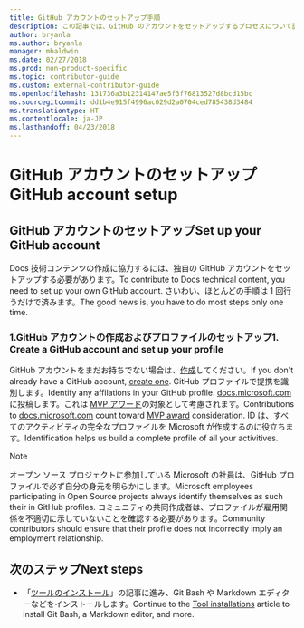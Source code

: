 ```yaml
---
title: GitHub アカウントのセットアップ手順
description: この記事では、GitHub のアカウントをセットアップするプロセスについて説明します。docs.microsoft.com コンテンツに投稿するには、このアカウントが必要です。
author: bryanla
ms.author: bryanla
manager: mbaldwin
ms.date: 02/27/2018
ms.prod: non-product-specific
ms.topic: contributor-guide
ms.custom: external-contributor-guide
ms.openlocfilehash: 131736a3b12314147ae5f3f76813527d8bcd15bc
ms.sourcegitcommit: dd1b4e915f4996ac029d2a0704ced785438d3484
ms.translationtype: HT
ms.contentlocale: ja-JP
ms.lasthandoff: 04/23/2018
---
```

# <a name="github-account-setup"></a><span data-ttu-id="25aef-103">GitHub アカウントのセットアップ</span><span class="sxs-lookup"><span data-stu-id="25aef-103">GitHub account setup</span></span>

## <a name="set-up-your-github-account"></a><span data-ttu-id="25aef-104">GitHub アカウントのセットアップ</span><span class="sxs-lookup"><span data-stu-id="25aef-104">Set up your GitHub account</span></span>

<span data-ttu-id="25aef-105">Docs 技術コンテンツの作成に協力するには、独自の GitHub アカウントをセットアップする必要があります。</span><span class="sxs-lookup"><span data-stu-id="25aef-105">To contribute to Docs technical content, you need to set up your own GitHub account.</span></span> <span data-ttu-id="25aef-106">さいわい、ほとんどの手順は 1 回行うだけで済みます。</span><span class="sxs-lookup"><span data-stu-id="25aef-106">The good news is, you have to do most steps only one time.</span></span>

### <a name="1-create-a-github-account-and-set-up-your-profile"></a><span data-ttu-id="25aef-107">1.GitHub アカウントの作成およびプロファイルのセットアップ</span><span class="sxs-lookup"><span data-stu-id="25aef-107">1. Create a GitHub account and set up your profile</span></span>

<span data-ttu-id="25aef-108">GitHub アカウントをまだお持ちでない場合は、[作成](https://github.com/join)してください。</span><span class="sxs-lookup"><span data-stu-id="25aef-108">If you don't already have a GitHub account, [create one](https://github.com/join).</span></span> <span data-ttu-id="25aef-109">GitHub プロファイルで提携を識別します。</span><span class="sxs-lookup"><span data-stu-id="25aef-109">Identify any affilations in your GitHub profile.</span></span> <span data-ttu-id="25aef-110">[docs.microsoft.com](https://docs.microsoft.com) に投稿します。これは [MVP アワード](https://mvp.microsoft.com)の対象として考慮されます。</span><span class="sxs-lookup"><span data-stu-id="25aef-110">Contributions to [docs.microsoft.com](https://docs.microsoft.com) count toward [MVP award](https://mvp.microsoft.com) consideration.</span></span> <span data-ttu-id="25aef-111">ID は、すべてのアクティビティの完全なプロファイルを Microsoft が作成するのに役立ちます。</span><span class="sxs-lookup"><span data-stu-id="25aef-111">Identification helps us build a complete profile of all your activitives.</span></span>

>[!NOTE]
> <span data-ttu-id="25aef-112">オープン ソース プロジェクトに参加している Microsoft の社員は、GitHub プロファイルで必ず自分の身元を明らかにします。</span><span class="sxs-lookup"><span data-stu-id="25aef-112">Microsoft employees participating in Open Source projects always identify themselves as such their in GitHub profiles.</span></span> <span data-ttu-id="25aef-113">コミュニティの共同作成者は、プロファイルが雇用関係を不適切に示していないことを確認する必要があります。</span><span class="sxs-lookup"><span data-stu-id="25aef-113">Community contributors should ensure that their profile does not incorrectly imply an employment relationship.</span></span>

## <a name="next-steps"></a><span data-ttu-id="25aef-114">次のステップ</span><span class="sxs-lookup"><span data-stu-id="25aef-114">Next steps</span></span>

* <span data-ttu-id="25aef-115">「[ツールのインストール](get-started-setup-tools.md)」の記事に進み、Git Bash や Markdown エディターなどをインストールします。</span><span class="sxs-lookup"><span data-stu-id="25aef-115">Continue to the [Tool installations](get-started-setup-tools.md) article to install Git Bash, a Markdown editor, and more.</span></span>
